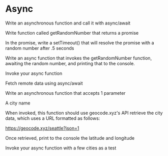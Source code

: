 # Async

Write an asynchronous function and call it with async/await

Write function called getRandomNumber that returns a promise

In the promise, write a setTimeout() that will resolve the promise with a random number after .5 seconds

Write an async function that invokes the getRandomNumber function, awaiting the random number, and printing that to the console.

Invoke your async function

Fetch remote data using async/await

Write an asynchronous function that accepts 1 parameter

A city name

When invoked, this function should use geocode.xyz's API retrieve the city data, which uses a URL formatted as follows:

https://geocode.xyz/seattle?json=1

Once retrieved, print to the console the latitude and longitude

Invoke your async function with a few cities as a test
